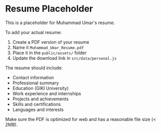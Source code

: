# Resume Placeholder

This is a placeholder for Muhammad Umar's resume. 

To add your actual resume:
1. Create a PDF version of your resume
2. Name it `Muhammad_Umar_Resume.pdf`
3. Place it in the `public/assets/` folder
4. Update the download link in `src/data/personal.js`

The resume should include:
- Contact information
- Professional summary
- Education (GIKI University)
- Work experience and internships
- Projects and achievements
- Skills and certifications
- Languages and interests

Make sure the PDF is optimized for web and has a reasonable file size (< 2MB).
